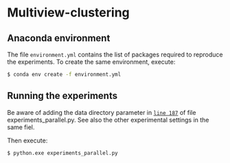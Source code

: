 # Multiview-clustering

## Anaconda environment

The file `environment.yml` contains the list of packages required to reproduce the experiments. To create the same environment, execute:
```bash
$ conda env create -f environment.yml
```


## Running the experiments

Be aware of adding the data directory parameter in [`line 187`](https://github.com/jfzo/Multiview-clustering/blob/72f9a28c8c80ad4c40eb8792e3910b7476d04bce/experiments_parallel.py#L187) of file experiments_parallel.py. See also the other experimental settings in the same fiel.

Then execute:

```
$ python.exe experiments_parallel.py
```

